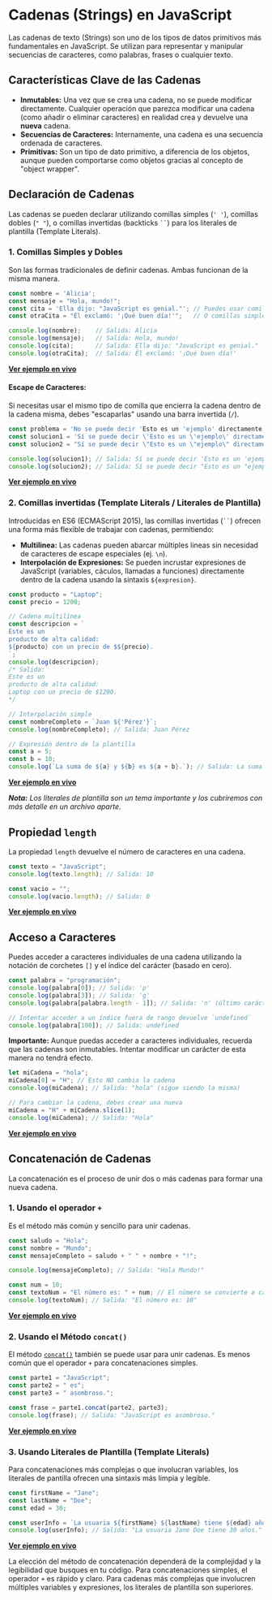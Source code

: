 # Cadenas (Strings) en JavaScript

Las cadenas de texto (Strings) son uno de los tipos de datos primitivos más fundamentales en JavaScript. Se utilizan para representar y manipular secuencias de caracteres, como palabras, frases o cualquier texto.

## Características Clave de las Cadenas

* **Inmutables:** Una vez que se crea una cadena, no se puede modificar directamente. Cualquier operación que parezca modificar una cadena (como añadir o eliminar caracteres) en realidad crea y devuelve una **nueva** cadena.
* **Secuencias de Caracteres:** Internamente, una cadena es una secuencia ordenada de caracteres.
* **Primitivas:** Son un tipo de dato primitivo, a diferencia de los objetos, aunque pueden comportarse como objetos gracias al concepto de "object wrapper".

## Declaración de Cadenas

Las cadenas se pueden declarar utilizando comillas simples (`' '`), comillas dobles (`" "`), o comillas invertidas (backticks ``` `` ```) para los literales de plantilla (Template Literals).

### 1. Comillas Simples y Dobles

Son las formas tradicionales de definir cadenas. Ambas funcionan de la misma manera.

```javascript
const nombre = 'Alicia';
const mensaje = "Hola, mundo!";
const cita = 'Ella dijo: "JavaScript es genial."'; // Puedes usar comillas dobles dentro de simples
const otraCita = "Él exclamó: '¡Qué buen día!'";   // O comillas simples dentro de dobles

console.log(nombre);    // Salida: Alicia
console.log(mensaje);   // Salida: Hola, mundo!
console.log(cita);      // Salida: Ella dijo: "JavaScript es genial."
console.log(otraCita);  // Salida: Él exclamó: '¡Qué buen día!'
```

**[Ver ejemplo en vivo](https://playcode.io/2444394)**

#### Escape de Caracteres:

Si necesitas usar el mismo tipo de comilla que encierra la cadena dentro de la cadena misma, debes "escaparlas" usando una barra invertida (`/`).

```javascript
const problema = 'No se puede decir 'Esto es un 'ejemplo' directamente.'; // Error de sintaxis
const solucion1 = 'Sí se puede decir \'Esto es un \'ejemplo\' directamente.'; // Con comillas simples escapadas
const solucion2 = "Sí se puede decir \"Esto es un \"ejemplo\" directamente."; // Con comillas dobles escapadas

console.log(solucion1); // Salida: Sí se puede decir 'Esto es un 'ejemplo' directamente.
console.log(solucion2); // Salida: Sí se puede decir "Esto es un "ejemplo" directamente.
```

**[Ver ejemplo en vivo](https://playcode.io/2444403)**

### 2. Comillas invertidas (Template Literals / Literales de Plantilla)

Introducidas en ES6 (ECMAScript 2015), las comillas invertidas (` `` `) ofrecen una forma más flexible de trabajar con cadenas, permitiendo:

- **Multilinea:** Las cadenas pueden abarcar múltiples lineas sin necesidad de caracteres de escape especiales (ej. `\n`).
- **Interpolación de Expresiones:** Se pueden incrustar expresiones de JavaScript (variables, cáculos, llamadas a funciones) directamente dentro de la cadena usando la sintaxis `${expresion}`.

```javascript
const producto = "Laptop";
const precio = 1200;

// Cadena multilínea
const descripcion = `
Este es un
producto de alta calidad:
${producto} con un precio de $${precio}.
`;
console.log(descripcion);
/* Salida:
Este es un
producto de alta calidad:
Laptop con un precio de $1200.
*/

// Interpolación simple
const nombreCompleto = `Juan ${'Pérez'}`;
console.log(nombreCompleto); // Salida: Juan Pérez

// Expresión dentro de la plantilla
const a = 5;
const b = 10;
console.log(`La suma de ${a} y ${b} es ${a + b}.`); // Salida: La suma de 5 y 10 es 15.
```

**[Ver ejemplo en vivo](https://playcode.io/2444408)**

_**Nota:** Los literales de plantilla son un tema importante y los cubriremos con más detalle en un archivo aparte._

## Propiedad `length`

La propiedad `length` devuelve el número de caracteres en una cadena.

```javascript
const texto = "JavaScript";
console.log(texto.length); // Salida: 10

const vacio = "";
console.log(vacio.length); // Salida: 0
```

**[Ver ejemplo en vivo](https://playcode.io/2444413)**

## Acceso a Caracteres

Puedes acceder a caracteres individuales de una cadena utilizando la notación de corchetes `[]` y el índice del carácter (basado en cero).

```javascript
const palabra = "programación";
console.log(palabra[0]); // Salida: 'p'
console.log(palabra[3]); // Salida: 'g'
console.log(palabra[palabra.length - 1]); // Salida: 'n' (último carácter)

// Intentar acceder a un índice fuera de rango devuelve `undefined`
console.log(palabra[100]); // Salida: undefined
```

**Importante:** Aunque puedas acceder a caracteres individuales, recuerda que las cadenas son inmutables. Intentar modificar un carácter de esta manera no tendrá efecto.

```javascript
let miCadena = "hola";
miCadena[0] = "H"; // Esto NO cambia la cadena
console.log(miCadena); // Salida: "hola" (sigue siendo la misma)

// Para cambiar la cadena, debes crear una nueva
miCadena = "H" + miCadena.slice(1);
console.log(miCadena); // Salida: "Hola"
```

**[Ver ejemplo en vivo](https://playcode.io/2444416)**

## Concatenación de Cadenas

La concatenación es el proceso de unir dos o más cadenas para formar una nueva cadena.

### 1. Usando el operador `+`

Es el método más común y sencillo para unir cadenas.

```javascript
const saludo = "Hola";
const nombre = "Mundo";
const mensajeCompleto = saludo + " " + nombre + "!";

console.log(mensajeCompleto); // Salida: "Hola Mundo!"

const num = 10;
const textoNum = "El número es: " + num; // El número se convierte a cadena implícitamente
console.log(textoNum); // Salida: "El número es: 10"
```

**[Ver ejemplo en vivo](https://playcode.io/2444418)**


### 2. Usando el Método `concat()`

El método [`concat()`](../01-Arreglos/metodos-comunes.md#concat) también se puede usar para unir cadenas. Es menos común que el operador `+` para concatenaciones simples.

```javascript
const parte1 = "JavaScript";
const parte2 = " es";
const parte3 = " asombroso.";

const frase = parte1.concat(parte2, parte3);
console.log(frase); // Salida: "JavaScript es asombroso."
```

**[Ver ejemplo en vivo](https://playcode.io/2444422)**

### 3. Usando Literales de Plantilla (Template Literals)

Para concatenaciones más complejas o que involucran variables, los literales de pantilla ofrecen una sintaxis más limpia y legible.

```javascript
const firstName = "Jane";
const lastName = "Doe";
const edad = 30;

const userInfo = `La usuaria ${firstName} ${lastName} tiene ${edad} años.`;
console.log(userInfo); // Salida: "La usuaria Jane Doe tiene 30 años."
```

**[Ver ejemplo en vivo](https://playcode.io/2444423)**

La elección del método de concatenación dependerá de la complejidad y la legibilidad que busques en tu código. Para concatenaciones simples, el operador `+` es rápido y claro. Para cadenas más complejas que involucren múltiples variables y expresiones, los literales de plantilla son superiores.